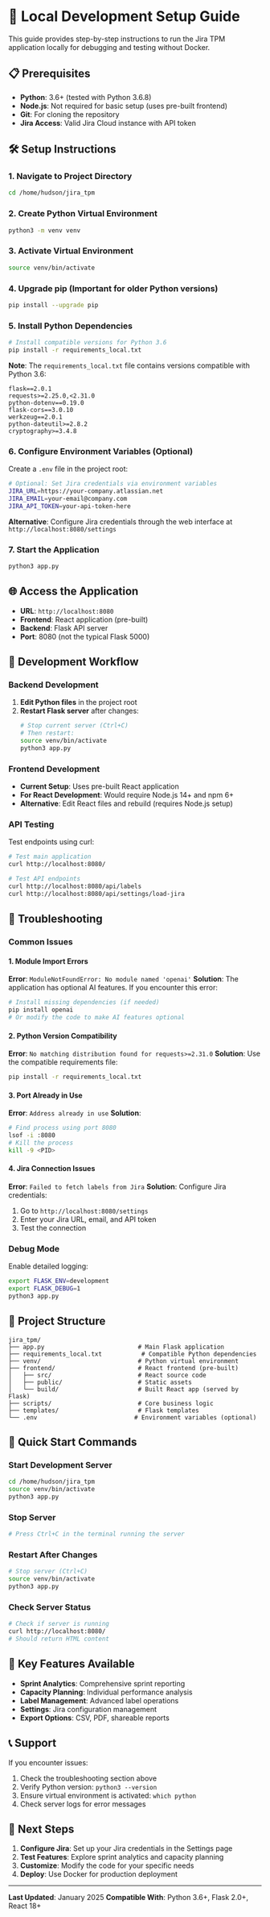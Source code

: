 # 🚀 Local Development Setup Guide

This guide provides step-by-step instructions to run the Jira TPM application locally for debugging and testing without Docker.

## 📋 Prerequisites

- **Python**: 3.6+ (tested with Python 3.6.8)
- **Node.js**: Not required for basic setup (uses pre-built frontend)
- **Git**: For cloning the repository
- **Jira Access**: Valid Jira Cloud instance with API token

## 🛠️ Setup Instructions

### 1. Navigate to Project Directory
```bash
cd /home/hudson/jira_tpm
```

### 2. Create Python Virtual Environment
```bash
python3 -m venv venv
```

### 3. Activate Virtual Environment
```bash
source venv/bin/activate
```

### 4. Upgrade pip (Important for older Python versions)
```bash
pip install --upgrade pip
```

### 5. Install Python Dependencies
```bash
# Install compatible versions for Python 3.6
pip install -r requirements_local.txt
```

**Note**: The `requirements_local.txt` file contains versions compatible with Python 3.6:
```
flask==2.0.1
requests>=2.25.0,<2.31.0
python-dotenv==0.19.0
flask-cors==3.0.10
werkzeug==2.0.1
python-dateutil>=2.8.2
cryptography>=3.4.8
```

### 6. Configure Environment Variables (Optional)
Create a `.env` file in the project root:
```bash
# Optional: Set Jira credentials via environment variables
JIRA_URL=https://your-company.atlassian.net
JIRA_EMAIL=your-email@company.com
JIRA_API_TOKEN=your-api-token-here
```

**Alternative**: Configure Jira credentials through the web interface at `http://localhost:8080/settings`

### 7. Start the Application
```bash
python3 app.py
```

## 🌐 Access the Application

- **URL**: `http://localhost:8080`
- **Frontend**: React application (pre-built)
- **Backend**: Flask API server
- **Port**: 8080 (not the typical Flask 5000)

## 🔧 Development Workflow

### Backend Development
1. **Edit Python files** in the project root
2. **Restart Flask server** after changes:
   ```bash
   # Stop current server (Ctrl+C)
   # Then restart:
   source venv/bin/activate
   python3 app.py
   ```

### Frontend Development
- **Current Setup**: Uses pre-built React application
- **For React Development**: Would require Node.js 14+ and npm 6+
- **Alternative**: Edit React files and rebuild (requires Node.js setup)

### API Testing
Test endpoints using curl:
```bash
# Test main application
curl http://localhost:8080/

# Test API endpoints
curl http://localhost:8080/api/labels
curl http://localhost:8080/api/settings/load-jira
```

## 🐛 Troubleshooting

### Common Issues

#### 1. Module Import Errors
**Error**: `ModuleNotFoundError: No module named 'openai'`
**Solution**: The application has optional AI features. If you encounter this error:
```bash
# Install missing dependencies (if needed)
pip install openai
# Or modify the code to make AI features optional
```

#### 2. Python Version Compatibility
**Error**: `No matching distribution found for requests>=2.31.0`
**Solution**: Use the compatible requirements file:
```bash
pip install -r requirements_local.txt
```

#### 3. Port Already in Use
**Error**: `Address already in use`
**Solution**: 
```bash
# Find process using port 8080
lsof -i :8080
# Kill the process
kill -9 <PID>
```

#### 4. Jira Connection Issues
**Error**: `Failed to fetch labels from Jira`
**Solution**: Configure Jira credentials:
1. Go to `http://localhost:8080/settings`
2. Enter your Jira URL, email, and API token
3. Test the connection

### Debug Mode
Enable detailed logging:
```bash
export FLASK_ENV=development
export FLASK_DEBUG=1
python3 app.py
```

## 📁 Project Structure

```
jira_tpm/
├── app.py                          # Main Flask application
├── requirements_local.txt           # Compatible Python dependencies
├── venv/                           # Python virtual environment
├── frontend/                       # React frontend (pre-built)
│   ├── src/                        # React source code
│   ├── public/                     # Static assets
│   └── build/                      # Built React app (served by Flask)
├── scripts/                        # Core business logic
├── templates/                      # Flask templates
└── .env                           # Environment variables (optional)
```

## 🔄 Quick Start Commands

### Start Development Server
```bash
cd /home/hudson/jira_tpm
source venv/bin/activate
python3 app.py
```

### Stop Server
```bash
# Press Ctrl+C in the terminal running the server
```

### Restart After Changes
```bash
# Stop server (Ctrl+C)
source venv/bin/activate
python3 app.py
```

### Check Server Status
```bash
# Check if server is running
curl http://localhost:8080/
# Should return HTML content
```

## 🎯 Key Features Available

- **Sprint Analytics**: Comprehensive sprint reporting
- **Capacity Planning**: Individual performance analysis
- **Label Management**: Advanced label operations
- **Settings**: Jira configuration management
- **Export Options**: CSV, PDF, shareable reports

## 📞 Support

If you encounter issues:
1. Check the troubleshooting section above
2. Verify Python version: `python3 --version`
3. Ensure virtual environment is activated: `which python`
4. Check server logs for error messages

## 🚀 Next Steps

1. **Configure Jira**: Set up your Jira credentials in the Settings page
2. **Test Features**: Explore sprint analytics and capacity planning
3. **Customize**: Modify the code for your specific needs
4. **Deploy**: Use Docker for production deployment

---

**Last Updated**: January 2025
**Compatible With**: Python 3.6+, Flask 2.0+, React 18+
